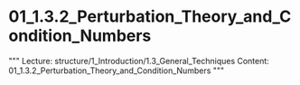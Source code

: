 # 01_1.3.2_Perturbation_Theory_and_Condition_Numbers

"""
Lecture: structure/1_Introduction/1.3_General_Techniques
Content: 01_1.3.2_Perturbation_Theory_and_Condition_Numbers
"""

